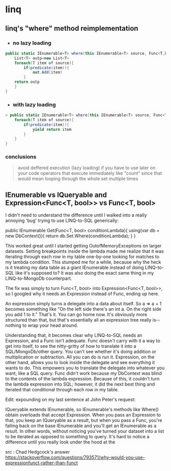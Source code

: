 # linq
## linq's "where" method reimplementation
+ ### no lazy loading

``` c#
public static IEnumerable<T> where(this IEnumerable<T> source, Func<T,bool>) predicate{
    List<T> outp=new List<T>
    foreach(T item of source){
        if(predicate(item)){
            out.Add(item)
        }
    return outp
    }        
}
```
+ ### with lazy loading

``` c#
> public static IEnumerable<T> where(this IEnumerable<T> source, Func<T,bool>) predicate{
    foreach(T item of source){
        if(predicate(item)){
            yield return item
        }
    }        
}
```

### conclusions
> avoid  deffered execution (lazy loading) if you have to use later on your code operators that execute immediately like "count" since that would mean looping through the whole set multiple times 

## IEnumerable vs IQueryable and  Expression<Func<T, bool>> vs Func<T, bool>

I didn't need to understand the difference until I walked into a really annoying 'bug' trying to use LINQ-to-SQL generically:

public IEnumerable<T> Get(Func<T, bool> conditionLambda){
  using(var db = new DbContext()){
    return db.Set<T>.Where(conditionLambda);
  }
}

This worked great until I started getting OutofMemoryExceptions on larger datasets. Setting breakpoints inside the lambda made me realize that it was iterating through each row in my table one-by-one looking for matches to my lambda condition. This stumped me for a while, because why the heck is it treating my data table as a giant IEnumerable instead of doing LINQ-to-SQL like it's supposed to? It was also doing the exact same thing in my LINQ-to-MongoDb counterpart.

The fix was simply to turn Func<T, bool> into Expression<Func<T, bool>>, so I googled why it needs an Expression instead of Func, ending up here.

An expression simply turns a delegate into a data about itself. So a => a + 1 becomes something like "On the left side there's an int a. On the right side you add 1 to it." That's it. You can go home now. It's obviously more structured than that, but that's essentially all an expression tree really is--nothing to wrap your head around.

Understanding that, it becomes clear why LINQ-to-SQL needs an Expression, and a Func isn't adequate. Func doesn't carry with it a way to get into itself, to see the nitty-gritty of how to translate it into a SQL/MongoDb/other query. You can't see whether it's doing addition or multiplication or subtraction. All you can do is run it. Expression, on the other hand, allows you to look inside the delegate and see everything it wants to do. This empowers you to translate the delegate into whatever you want, like a SQL query. Func didn't work because my DbContext was blind to the contents of the lambda expression. Because of this, it couldn't turn the lambda expression into SQL; however, it did the next best thing and iterated that conditional through each row in my table.

Edit: expounding on my last sentence at John Peter's request:

IQueryable extends IEnumerable, so IEnumerable's methods like Where() obtain overloads that accept Expression. When you pass an Expression to that, you keep an IQueryable as a result, but when you pass a Func, you're falling back on the base IEnumerable and you'll get an IEnumerable as a result. In other words, without noticing you've turned your dataset into a list to be iterated as opposed to something to query. It's hard to notice a difference until you really look under the hood at the 

src :  Chad Hedgcock's answer https://stackoverflow.com/questions/793571/why-would-you-use-expressionfunct-rather-than-funct